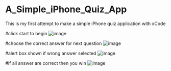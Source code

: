 # A_Simple_iPhone_Quiz_App
This is my first attempt to make a simple iPhone quiz application with xCode

#click start to begin
![image](https://user-images.githubusercontent.com/82275480/168481734-01764cac-3961-46a4-af2f-ca3cff435b4c.png)

#choose the correct answer for next question
![image](https://user-images.githubusercontent.com/82275480/168481748-290e39b5-d0ca-46c1-9dd3-20f55c387b7b.png)

#alert box shown if wrong answer selected
![image](https://user-images.githubusercontent.com/82275480/168481758-46fd1990-5a12-4cb5-99e2-abd9269bf453.png)

#if all answer are correct then you win
![image](https://user-images.githubusercontent.com/82275480/168481767-ac196148-a5ee-48f0-9940-ff53cd5df6f5.png)
